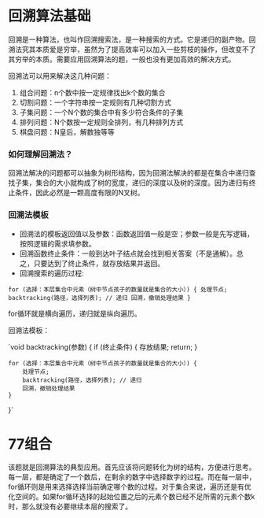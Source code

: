 # 回溯算法基础
回溯是一种算法，也叫作回溯搜索法，是一种搜索的方式。它是递归的副产物。回溯法究其本质爱是穷举，虽然为了提高效率可以加入一些剪枝的操作，但改变不了其穷举的本质。需要应用回溯算法的题，一般也没有更加高效的解决方式。

回溯法可以用来解决这几种问题：

1. 组合问题：n个数中按一定规律找出k个数的集合
2. 切割问题：一个字符串按一定规则有几种切割方式
3. 子集问题：一个N个数的集合中有多少符合条件的子集
4. 排列问题：N个数按一定规则全排列，有几种排列方式
5. 棋盘问题：N皇后，解数独等等

### 如何理解回溯法？
回溯法解决的问题都可以抽象为树形结构，因为回溯法解决的都是在集合中递归查找子集，集合的大小就构成了树的宽度，递归的深度以及树的深度。因为递归有终止条件，因此必然是一颗高度有限的N叉树。

### 回溯法模板
* 回溯法的模板返回值以及参数：函数返回值一般是空；参数一般是先写逻辑，按照逻辑的需求填参数。
* 回溯函数终止条件：一般到达叶子结点就会找到相关答案（不是通解）。总之，只要达到了终止条件，就存放结果并返回。
* 回溯搜索的遍历过程:

`for (选择：本层集合中元素（树中节点孩子的数量就是集合的大小）) {
    处理节点;
    backtracking(路径，选择列表); // 递归
    回溯，撤销处理结果
}`

for循环就是横向遍历，递归就是纵向遍历。

回溯法模板：

`void backtracking(参数) {
    if (终止条件) {
        存放结果;
        return;
    }

    for (选择：本层集合中元素（树中节点孩子的数量就是集合的大小）) {
        处理节点;
        backtracking(路径，选择列表); // 递归
        回溯，撤销处理结果
    }
}`

# 77组合
该题就是回溯算法的典型应用。首先应该将问题转化为树的结构，方便进行思考。每一层，都是确定了一个数后，在剩余的数字中选择数字的过程。而在每一层中，for循环则是用来选择选择当前确定哪个数的过程。对于集合来说，遍历还是有优化空间的。如果for循环选择的起始位置之后的元素个数已经不足所需的元素个数k时，那么就没有必要继续本层的搜索了。